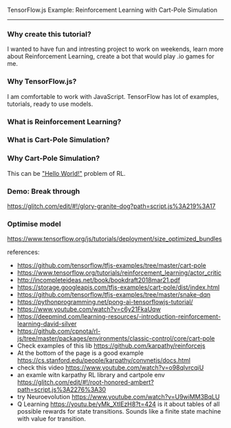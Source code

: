 TensorFlow.js Example: Reinforcement Learning with Cart-Pole Simulation

---

### Why create this tutorial?

I wanted to have fun and intresting project to work on weekends, learn more about Reinforcement Learning, create a bot that would play .io games for me.

### Why TensorFlow.js?

I am comfortable to work with JavaScript. TensorFlow has lot of examples, tutorials, ready to use models.

### What is Reinforcement Learning?

### What is Cart-Pole Simulation?

### Why Cart-Pole Simulation?

This can be ["Hello World!"](https://ai.stackexchange.com/a/23563/32201) problem of RL.

### Demo: Break through

https://glitch.com/edit/#!/glory-granite-dog?path=script.js%3A219%3A17

### Optimise model

https://www.tensorflow.org/js/tutorials/deployment/size_optimized_bundles

references:
- https://github.com/tensorflow/tfjs-examples/tree/master/cart-pole
- https://www.tensorflow.org/tutorials/reinforcement_learning/actor_critic
- http://incompleteideas.net/book/bookdraft2018mar21.pdf
- https://storage.googleapis.com/tfjs-examples/cart-pole/dist/index.html
- https://github.com/tensorflow/tfjs-examples/tree/master/snake-dqn
- https://pythonprogramming.net/pong-ai-tensorflowjs-tutorial/
- https://www.youtube.com/watch?v=c6y21FkaUqw
- https://deepmind.com/learning-resources/-introduction-reinforcement-learning-david-silver
- https://github.com/cpnota/rl-js/tree/master/packages/environments/classic-control/core/cart-pole
- Check examples of this lib https://github.com/karpathy/reinforcejs
- At the bottom of the page is a good example https://cs.stanford.edu/people/karpathy/convnetjs/docs.html
- check this video https://www.youtube.com/watch?v=o98qlvrcqiU
- an examle witn karpathy RL library and cartpole env https://glitch.com/edit/#!/root-honored-ambert?path=script.js%3A2276%3A30
- try Neuroevolution https://www.youtube.com/watch?v=U9wiMM3BqLU
- Q Learning https://youtu.be/yMk_XtIEzH8?t=424 is it about tables of all possible rewards for state transitions. Sounds like a finite state machine with value for transition.
